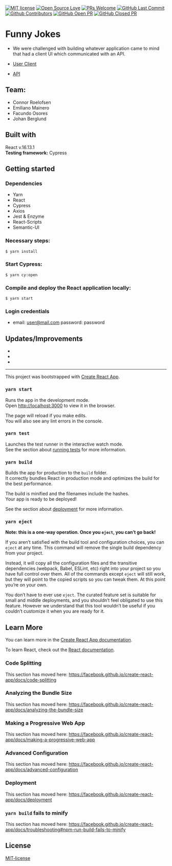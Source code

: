 [![MIT license](https://img.shields.io/badge/License-MIT-blue.svg)](https://lbesson.mit-license.org/)
[![Open Source Love](https://badges.frapsoft.com/os/v1/open-source.svg?v=103)](https://github.com/grconnor)
[![PRs Welcome](https://img.shields.io/badge/PRs-welcome-brightgreen.svg?style=flat-square)](http://makeapullrequest.com)
[![GitHub Last Commit](https://img.shields.io/github/last-commit/grconnor/funny_jokes_client_team_2?color=blueviolet&style=flat-square)](https://github.com/grconnor/funny_jokes_client_team_2)
[![Github Contributors](https://img.shields.io/github/contributors/grconnor/funny_jokes_client_team_2?color=blueviolet&style=flat-square)](https://github.com/grconnor/funny_jokes_client_team_2/graphs/contributors)
[![GitHub Open PR](https://img.shields.io/github/issues-pr/grconnor/funny_jokes_client_team_2?color=blueviolet&style=flat-square)](https://github.com/grconnor/funny_jokes_client_team_2/pulls)
[![GitHub Closed PR](https://img.shields.io/github/issues-pr-closed/grconnor/funny_jokes_client_team_2?color=blueviolet&style=flat-square)](https://github.com/grconnor/funny_jokes_client_team_2/pulls)

# Funny Jokes
- We were challenged with building whatever application came to mind that had a client UI which communicated with an API.

- [User Client](https://github.com/grconnor/funny_jokes_client_team_2)
- [API](https://github.com/grconnor/funny_jokes_api_team_2)

## Team:

- Connor Roelofsen
- Emiliano Mainero
- Facundo Osores
- Johan Berglund

## Built with

React v.16.13.1 </br>
**Testing framework:** Cypress

## Getting started

### Dependencies

- Yarn
- React
- Cypress
- Axios
- Jest & Enzyme
- React-Scripts
- Semantic-UI

### Necessary steps:

```
$ yarn install
```

### Start Cypress:

```
$ yarn cy:open
```

### Compile and deploy the React application locally:

```
$ yarn start
```

### Login credentials

- email: user@mail.com password: password

## Updates/Improvements

- 
- 
- 

---------------------------------------------------------------------
This project was bootstrapped with [Create React App](https://github.com/facebook/create-react-app).


### `yarn start`

Runs the app in the development mode.<br />
Open [http://localhost:3000](http://localhost:3000) to view it in the browser.

The page will reload if you make edits.<br />
You will also see any lint errors in the console.

### `yarn test`

Launches the test runner in the interactive watch mode.<br />
See the section about [running tests](https://facebook.github.io/create-react-app/docs/running-tests) for more information.

### `yarn build`

Builds the app for production to the `build` folder.<br />
It correctly bundles React in production mode and optimizes the build for the best performance.

The build is minified and the filenames include the hashes.<br />
Your app is ready to be deployed!

See the section about [deployment](https://facebook.github.io/create-react-app/docs/deployment) for more information.

### `yarn eject`

**Note: this is a one-way operation. Once you `eject`, you can’t go back!**

If you aren’t satisfied with the build tool and configuration choices, you can `eject` at any time. This command will remove the single build dependency from your project.

Instead, it will copy all the configuration files and the transitive dependencies (webpack, Babel, ESLint, etc) right into your project so you have full control over them. All of the commands except `eject` will still work, but they will point to the copied scripts so you can tweak them. At this point you’re on your own.

You don’t have to ever use `eject`. The curated feature set is suitable for small and middle deployments, and you shouldn’t feel obligated to use this feature. However we understand that this tool wouldn’t be useful if you couldn’t customize it when you are ready for it.

## Learn More

You can learn more in the [Create React App documentation](https://facebook.github.io/create-react-app/docs/getting-started).

To learn React, check out the [React documentation](https://reactjs.org/).

### Code Splitting

This section has moved here: https://facebook.github.io/create-react-app/docs/code-splitting

### Analyzing the Bundle Size

This section has moved here: https://facebook.github.io/create-react-app/docs/analyzing-the-bundle-size

### Making a Progressive Web App

This section has moved here: https://facebook.github.io/create-react-app/docs/making-a-progressive-web-app

### Advanced Configuration

This section has moved here: https://facebook.github.io/create-react-app/docs/advanced-configuration

### Deployment

This section has moved here: https://facebook.github.io/create-react-app/docs/deployment

### `yarn build` fails to minify

This section has moved here: https://facebook.github.io/create-react-app/docs/troubleshooting#npm-run-build-fails-to-minify

## License

[MIT-license](https://en.wikipedia.org/wiki/MIT_License)
